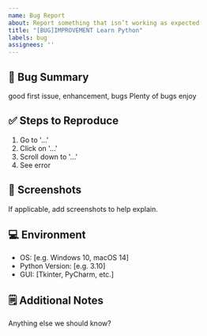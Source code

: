 ```yaml
---
name: Bug Report
about: Report something that isn’t working as expected
title: "[BUG]IMPROVEMENT Learn Python"
labels: bug
assignees: ''
---
```


## 🐞 Bug Summary

good first issue, enhancement, bugs Plenty of bugs enjoy

## ✅ Steps to Reproduce

1. Go to '...'
2. Click on '...'
3. Scroll down to '...'
4. See error

## 📸 Screenshots

If applicable, add screenshots to help explain.

## 💻 Environment

- OS: [e.g. Windows 10, macOS 14]
- Python Version: [e.g. 3.10]
- GUI: [Tkinter, PyCharm, etc.]

## 🗒️ Additional Notes

Anything else we should know?

